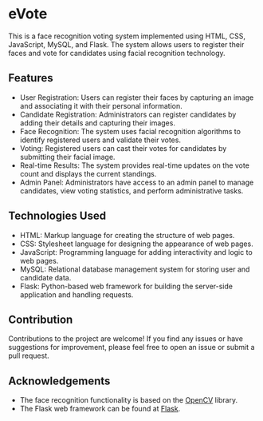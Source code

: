 # eVote

This is a face recognition voting system implemented using HTML, CSS, JavaScript, MySQL, and Flask. The system allows users to register their faces and vote for candidates using facial recognition technology.

## Features

- User Registration: Users can register their faces by capturing an image and associating it with their personal information.
- Candidate Registration: Administrators can register candidates by adding their details and capturing their images.
- Face Recognition: The system uses facial recognition algorithms to identify registered users and validate their votes.
- Voting: Registered users can cast their votes for candidates by submitting their facial image.
- Real-time Results: The system provides real-time updates on the vote count and displays the current standings.
- Admin Panel: Administrators have access to an admin panel to manage candidates, view voting statistics, and perform administrative tasks.

## Technologies Used

- HTML: Markup language for creating the structure of web pages.
- CSS: Stylesheet language for designing the appearance of web pages.
- JavaScript: Programming language for adding interactivity and logic to web pages.
- MySQL: Relational database management system for storing user and candidate data.
- Flask: Python-based web framework for building the server-side application and handling requests.


## Contribution

Contributions to the project are welcome! If you find any issues or have suggestions for improvement, please feel free to open an issue or submit a pull request.

## Acknowledgements

- The face recognition functionality is based on the [OpenCV](https://opencv.org/) library.
- The Flask web framework can be found at [Flask](https://flask.palletsprojects.com/).


